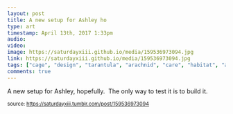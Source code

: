 ```yaml
---
layout: post
title: A new setup for Ashley ho
type: art
timestamp: April 13th, 2017 1:33pm
audio: 
video: 
image: https://saturdayxiii.github.io/media/159536973094.jpg
link: https://saturdayxiii.github.io/media/159536973094.jpg
tags: ["cage", "design", "tarantula", "arachnid", "care", "habitat", "acrylic"]
comments: true
---
```


A new setup for Ashley, hopefully.  The only way to test it is to build it.
 
  
<small>source: https://saturdayxiii.tumblr.com/post/159536973094</small>